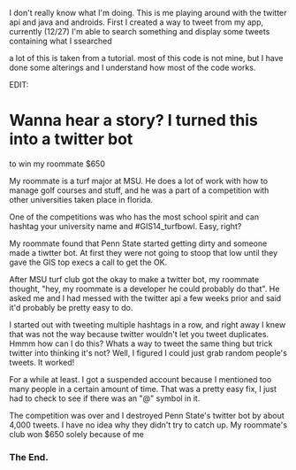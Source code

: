 I don't really know what I'm doing. This is me playing around with the twitter api and java and androids. First I created a way to tweet from my app, currently (12/27) I'm able to search something and display some tweets containing what I ssearched

a lot of this is taken from a tutorial. most of this code is not mine, but I have done some alterings and I understand how most of the code works.

EDIT:
<h1></h1>
<h1>Wanna hear a story? I turned this into a twitter bot</h1>
<p>to win my roommate $650</p>
<p>My roommate is a turf major at MSU. He does a lot of work with how to manage golf courses and stuff, and he was a part of a competition with other universities taken place in florida.</p>
<p>One of the competitions was who has the most school spirit and can hashtag your university name and #GIS14_turfbowl. Easy, right?</p>
<p>My roommate found that Penn State started getting dirty and someone made a tiwtter bot. At first they were not going to stoop that low until they gave the GIS top execs a call to get the OK.</p>
<p>After MSU turf club got the okay to make a twitter bot, my roommate thought, "hey, my roommate is a developer he could probably do that". He asked me and I had messed with the twitter api a few weeks prior and said it'd probably be pretty easy to do.</p>
<p>I started out with tweeting multiple hashtags in a row, and right away I knew that was not the way because twitter wouldn't let you tweet duplicates. Hmmm how can I do this? Whats a way to tweet the same thing but trick twitter into thinking it's not? Well, I figured I could just grab random people's tweets. It worked!</p>
<p>For a while at least. I got a suspended account because I mentioned too many people in a certain amount of time. That was a pretty easy fix, I just had to check to see if there was an "@" symbol in it.</p>
<p>The competition was over and I destroyed Penn State's twitter bot by about 4,000 tweets. I have no idea why they didn't try to catch up. My roommate's club won $650 solely because of me</p>
<h3>The End.</h3>
